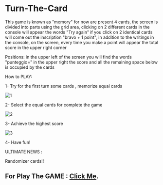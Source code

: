 # Turn-The-Card



This game is known as "memory" for now are present 4 cards, the screen is divided into parts using the grid area, clicking on 2 different cards in the console will appear the words "Try again" if you click on 2 identical cards will come out the inscription "bravo + 1 point", in addition to the writings in the console, on the screen, every time you make a point will appear the total score in the upper right corner

Positions: in the upper left of the screen you will find the words "punteggio=" in the upper right the score and all the remaining space below is occupied by the cards

How to PLAY:

1- Try for the first turn some cards , memorize equal cards

![1](https://github.com/Dario-Fava-2C-JCmaxwell-2023/Turn-The-Card/assets/101812397/2e0ca0ca-0794-4852-a7e6-df29b32bac2a)

2- Select the equal cards for complete the game

![2](https://github.com/Dario-Fava-2C-JCmaxwell-2023/Turn-The-Card/assets/101812397/dfe0c897-9200-4f89-adfe-c4982c1f4c00)

3- Achieve the highest score

![3](https://github.com/Dario-Fava-2C-JCmaxwell-2023/Turn-The-Card/assets/101812397/01c4b2cc-f32b-458f-8f76-33ce302d09c4)

4- Have fun!

ULTIMATE NEWS : 

Randomizer cards!!


## For Play The GAME : [Click Me](https://dario-fava-2c-jcmaxwell-2023.github.io/Turn-The-Card/).
